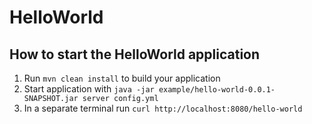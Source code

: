 # HelloWorld

How to start the HelloWorld application
---

1. Run `mvn clean install` to build your application
1. Start application with `java -jar example/hello-world-0.0.1-SNAPSHOT.jar server config.yml`
1. In a separate terminal run `curl http://localhost:8080/hello-world`
